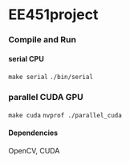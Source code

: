 # EE451project

### Compile and Run
#### serial CPU  
`make serial` 
`./bin/serial`
### parallel CUDA GPU 
`make cuda`
`nvprof ./parallel_cuda`

#### Dependencies
OpenCV, CUDA

